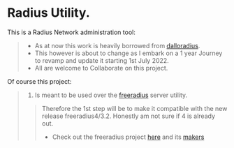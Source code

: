 # **Radius Utility**.

This is a Radius Network administration tool:
>* As at now this work is heavily borrowed from [dalloradius](https://github.com/lirantal/daloradius.git "NOT UPTO DATE BY @least 2 years.").
>* This however is about to change as I embark on a 1 year Journey to revamp and update it starting 1st July 2022.
>* All are welcome to Collaborate on this project.

Of course this project:
> 1. Is meant to be used over the [freeradius](https://freeradius.org/) server utility.
>> Therefore the 1st step will be to make it compatible with the new release freeradius4/3.2. Honestly am not sure if 4 is already out.
>>* Check out the freeradius project [here][1] and its [makers][2]

[1]: https://github.com/FreeRADIUS/freeradius-server "The freeradius Server Project"
[2]: https://networkradius.com/ "The Network Radius Team"
